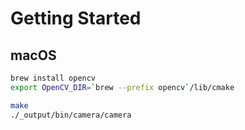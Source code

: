 # Getting Started

## macOS

```bash
brew install opencv
export OpenCV_DIR=`brew --prefix opencv`/lib/cmake

make
./_output/bin/camera/camera
```
